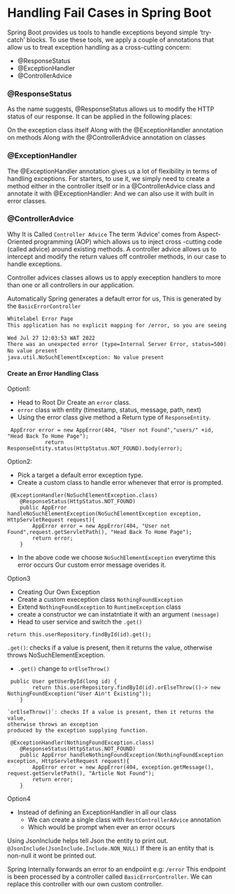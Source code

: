 # Handling Fail Cases in Spring Boot

Spring Boot provides us tools to handle exceptions beyond simple ‘try-catch’ blocks. To use these tools, we apply a couple of annotations that allow us to treat exception handling as a cross-cutting concern:

- @ResponseStatus
- @ExceptionHandler
- @ControllerAdvice

### @ResponseStatus
As the name suggests, @ResponseStatus allows us to modify the HTTP status of our response. It can be applied in the following places:

On the exception class itself
Along with the @ExceptionHandler annotation on methods
Along with the @ControllerAdvice annotation on classes

### @ExceptionHandler
The @ExceptionHandler annotation gives us a lot of flexibility in 
terms of handling exceptions. For starters, to use it, we simply need 
to create a method either in the controller itself or
in a @ControllerAdvice class and annotate it with @ExceptionHandler:
And we can also use it with built in error classes.

### @ControllerAdvice
Why It is Called `Controller Advice`
The term 'Advice' comes from Aspect-Oriented programming (AOP) which allows us to inject
cross -cutting code (called advice) around existing methods. A controller advice allows us to
intercept and modify the return values off controller methods, in our case to handle
exceptions.

Controller advices classes allows us to apply exeception handlers to more than one
or all controllers in our application.


Automatically Spring generates a default error for us, 
This is generated by the `BasicErrorController`
```html
Whitelabel Error Page
This application has no explicit mapping for /error, so you are seeing this as a fallback.

Wed Jul 27 12:03:53 WAT 2022
There was an unexpected error (type=Internal Server Error, status=500).
No value present
java.util.NoSuchElementException: No value present
```
#### Create an Error Handling Class

Option1:
- Head to Root Dir Create an `error` class.
- `error` class with entity (timestamp, status, message, path, next)
- Using the error class give method a Return type of `ResponseEntity`.
```
 AppError error = new AppError(404, "User not Found","users/" +id, "Head Back To Home Page");
            return ResponseEntity.status(HttpStatus.NOT_FOUND).body(error);
```

Option2:
- Pick a target a default error exception type.
- Create  a custom class to handle error whenever that error is prompted.
```
 @ExceptionHandler(NoSuchElementException.class)
    @ResponseStatus(HttpStatus.NOT_FOUND)
    public AppError handleNoSuchElementException(NoSuchElementException exception, HttpServletRequest request){
        AppError error = new AppError(404, "User not Found",request.getServletPath(), "Head Back To Home Page");
        return error;
    }
```
- In the above code we choose `NoSuchElementException` everytime this error occurs
Our custom error message overides it.

Option3
- Creating Our Own Exception
- Create a custom exeception class `NothingFoundException`
- Extend `NothingFoundException` to `RuntimeException` class
- create a constructor we can instatntiate it with an argument `(message)`
- Head to user service and switch the `.get()`
```
return this.userRepository.findById(id).get();
```
`.get()`: checks if a value is present, then it returns the value,
otherwise throws NoSuchElementException.

- `.get()` change to `orElseThrow()`
```
 public User getUserById(long id) {
        return this.userRepository.findById(id).orElseThrow(()-> new NothingFoundException("User Ain't Existing"));
    }
```
```
`orElseThrow()`: checks If a value is present, then it returns the value, 
otherwise throws an exception 
produced by the exception supplying function.
```


```
 @ExceptionHandler(NothingFoundException.class)
    @ResponseStatus(HttpStatus.NOT_FOUND)
    public AppError handleNothingFoundException(NothingFoundException exception, HttpServletRequest request){
        AppError error = new AppError(404, exception.getMessage(), request.getServletPath(), "Article Not Found");
        return error;
    }
```

Option4
- Instead of defining an ExceptionHandler in all our class
  - We can create a single class with `RestControllerAdvice` annotation
  - Which would be prompt when ever an error occurs

Using JsonInclude helps tell Json the entity to print out.
`@JsonInclude(JsonInclude.Include.NON_NULL)`
If there is an entity that is non-null it wont be printed out.


Spring Internally forwards an error to an endpoiint 
e.g: `/error`
This endpoint is been processed by a controller called `BasicErrorController`.
We can replace this controller with our own custom controller.

